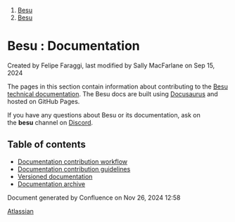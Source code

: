 1. [Besu](index.html)
2. [Besu](Besu_22151173.html)

# Besu : Documentation

Created by Felipe Faraggi, last modified by Sally MacFarlane on Sep 15, 2024

The pages in this section contain information about contributing to the [Besu technical documentation](https://besu.hyperledger.org/). The Besu docs are built using [Docusaurus](https://docusaurus.io/) and hosted on GitHub Pages.

If you have any questions about Besu or its documentation, ask on the **besu** channel on [Discord](https://discord.gg/hyperledger).

## Table of contents

- [Documentation contribution workflow](Documentation-contribution-workflow_22154320.html)
- [Documentation contribution guidelines](Documentation-contribution-guidelines_22156268.html)
- [Versioned documentation](Versioned-documentation_22156555.html)
- [Documentation archive](Documentation-archive_22154272.html)

Document generated by Confluence on Nov 26, 2024 12:58

[Atlassian](http://www.atlassian.com/)
